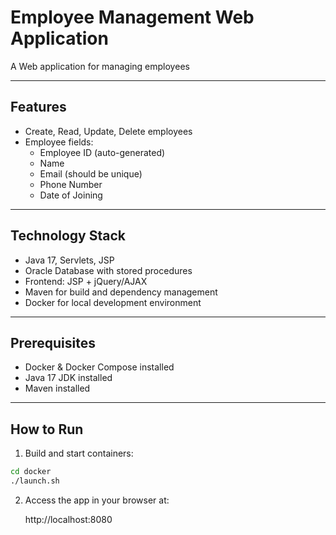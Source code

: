 # Employee Management Web Application

A Web application for managing employees

---

## Features

- Create, Read, Update, Delete employees
- Employee fields:
    - Employee ID (auto-generated)
    - Name
    - Email (should be unique)
    - Phone Number
    - Date of Joining

---

## Technology Stack

- Java 17, Servlets, JSP
- Oracle Database with stored procedures
- Frontend: JSP + jQuery/AJAX
- Maven for build and dependency management
- Docker for local development environment

---

## Prerequisites

- Docker & Docker Compose installed
- Java 17 JDK installed
- Maven installed

---

## How to Run

1. Build and start containers:

```bash
cd docker
./launch.sh
```

2. Access the app in your browser at:

      http://localhost:8080
